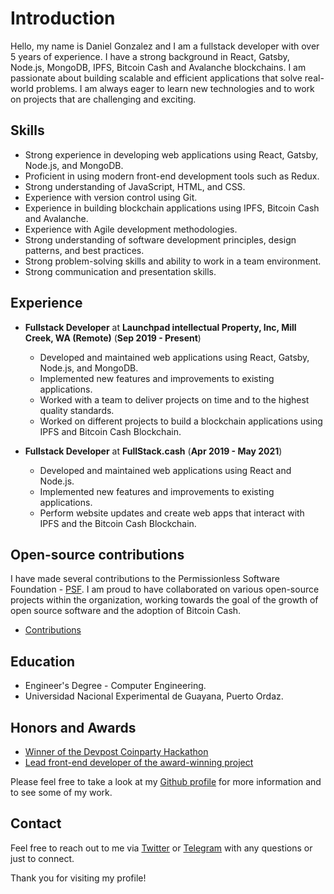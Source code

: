 # Introduction

Hello, my name is Daniel Gonzalez and I am a fullstack developer with over 5 years of experience. I have a strong background in React, Gatsby, Node.js, MongoDB, IPFS, Bitcoin Cash and Avalanche blockchains. I am passionate about building scalable and efficient applications that solve real-world problems. I am always eager to learn new technologies and to work on projects that are challenging and exciting.

## Skills
- Strong experience in developing web applications using React, Gatsby, Node.js, and MongoDB.
- Proficient in using modern front-end development tools such as Redux.
- Strong understanding of JavaScript, HTML, and CSS.
- Experience with version control using Git.
- Experience in building blockchain applications using IPFS, Bitcoin Cash and Avalanche.
- Experience with Agile development methodologies.
- Strong understanding of software development principles, design patterns, and best practices.
- Strong problem-solving skills and ability to work in a team environment.
- Strong communication and presentation skills.

## Experience

- **Fullstack Developer** at **Launchpad intellectual Property, Inc, Mill Creek, WA (Remote)** (**Sep 2019 - Present**)
  - Developed and maintained web applications using React, Gatsby, Node.js, and MongoDB.
  - Implemented new features and improvements to existing applications.
  - Worked with a team to deliver projects on time and to the highest quality standards.
  - Worked on different projects to build a blockchain applications using IPFS and Bitcoin Cash Blockchain.

- **Fullstack Developer** at **FullStack.cash** (**Apr 2019 - May 2021**)
  - Developed and maintained web applications using React and Node.js.
  - Implemented new features and improvements to existing applications.
  - Perform website updates and create web apps that interact with IPFS and the Bitcoin Cash Blockchain.

## Open-source contributions

I have made several contributions to the Permissionless Software Foundation - [PSF](https://github.com/Permissionless-Software-Foundation/). I am proud to have collaborated on various open-source projects within the organization, working towards the goal of the growth of open source software and the adoption of Bitcoin Cash.

- [Contributions](https://api.github.com/search/commits?q=author:danielhumgon+org:Permissionless-Software-Foundation)

## Education

- Engineer's Degree - Computer Engineering.
- Universidad Nacional Experimental de Guayana, Puerto Ordaz.

## Honors and Awards
- [Winner of the Devpost Coinparty Hackathon](https://devpost.com/danielhumgon/achievements)
- [Lead front-end developer of the award-winning project](https://devpost.com/software/purelypeer)


Please feel free to take a look at my [Github profile](https://github.com/danielhumgon) for more information and to see some of my work.

## Contact

Feel free to reach out to me via [Twitter](https://twitter.com/danielhumgon) or [Telegram](https://t.me/danielhumgon) with any questions or just to connect. 

Thank you for visiting my profile!


